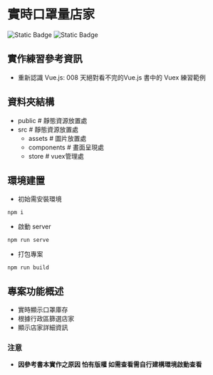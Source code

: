 # 實時口罩量店家
![Static Badge](https://img.shields.io/badge/Node-v16.20.2-blue) ![Static Badge](https://img.shields.io/badge/Vue-v3-blue)

## 實作練習參考資訊
- 重新認識 Vue.js: 008 天絕對看不完的Vue.js 書中的 Vuex 練習範例

## 資料夾結構
  - public # 靜態資源放置處
  - src # 靜態資源放置處
    - assets # 圖片放置處
    - components # 畫面呈現處
    - store # vuex管理處

## 環境建置
- 初始需安裝環境
```
npm i 
```
- 啟動 server
```
npm run serve
```
- 打包專案
```
npm run build
```
## 專案功能概述
- 實時顯示口罩庫存
- 根據行政區篩選店家
- 顯示店家詳細資訊

### 注意
- **因參考書本實作之原因 怕有版權 如需查看需自行建構環境啟動查看**
